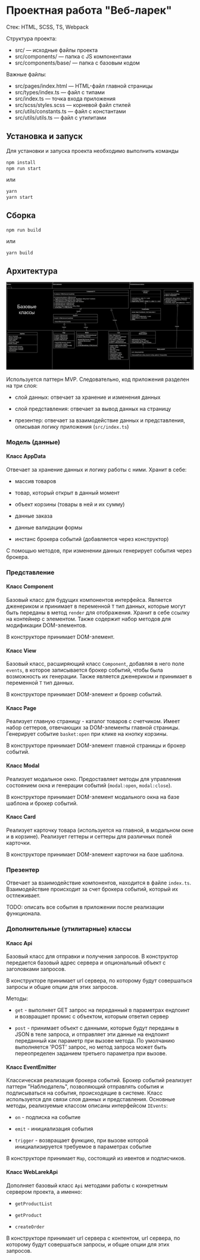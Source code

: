 # Проектная работа "Веб-ларек"

Стек: HTML, SCSS, TS, Webpack

Структура проекта:
- src/ — исходные файлы проекта
- src/components/ — папка с JS компонентами
- src/components/base/ — папка с базовым кодом

Важные файлы:
- src/pages/index.html — HTML-файл главной страницы
- src/types/index.ts — файл с типами
- src/index.ts — точка входа приложения
- src/scss/styles.scss — корневой файл стилей
- src/utils/constants.ts — файл с константами
- src/utils/utils.ts — файл с утилитами

## Установка и запуск
Для установки и запуска проекта необходимо выполнить команды

```
npm install
npm run start
```

или

```
yarn
yarn start
```
## Сборка

```
npm run build
```

или

```
yarn build
```

## Архитектура

![alt text](web-larek.drawio.png)

Используется паттерн MVP. Следовательно, код приложения разделен на три слоя:

- слой данных: отвечает за хранение и изменения данных

- слой представления: отвечает за вывод данных на страницу

- презентер: отвечает за взаимодействие данных и представления, описывая логику приложения (`src/index.ts`)

### Модель (данные)

#### Класс AppData

Отвечает за хранение данных и логику работы с ними. Хранит в себе:

- массив товаров

- товар, который открыт в данный момент

- объект корзины (товары в ней и их сумму)

- данные заказа

- данные валидации формы

- инстанс брокера событий (добавляется через конструктор)

С помощью методов, при изменении данных генерирует события через брокера.

### Представление

#### Класс Component

Базовый класс для будущих компонентов интерфейса. Является дженериком и принимает в переменной `T` тип данных, которые могут быть переданы в метод `render` для отображения. Хранит в себе ссылку на контейнер с элементом. Также содержит набор методов для модификации DOM-элементов.

В конструкторе принимает DOM-элемент.

#### Класс View

Базовый класс, расширяющий класс `Component`, добавляя в него поле `events`, в которое записывается брокер событий, чтобы была возможность их генерации. Также является дженериком и принимает в переменной `T` тип данных.

В конструкторе принимает DOM-элемент и брокер событий.

#### Класс Page

Реализует главную страницу - каталог товаров с счетчиком. Имеет набор сеттеров, отвечающих за DOM-элементы главной страницы. Генерирует событие `basket:open` при клике на кнопку корзины.

В конструкторе принимает DOM-элемент главной страницы и брокер событий.

#### Класс Modal

Реализует модальное окно. Предоставляет методы для управления состоянием окна и генерации событий (`modal:open`, `modal:close`).

В конструкторе принимает DOM-элемент модального окна на базе шаблона и брокер событий.

#### Класс Card

Реализует карточку товара (используется на главной, в модальном окне и в корзине). Реализует геттеры и сеттеры для различных полей карточки.

В конструкторе принимает DOM-элемент карточки на базе шаблона.

### Презентер

Отвечает за взаимодействие компонентов, находится в файле `index.ts`. Взаимодействие происходит за счет брокера событий, который их остлеживает.

TODO: описать все события в приложении после реализации функционала.

### Дополнительные (утилитарные) классы

#### Класс Api

Базовый класс для отправки и получения запросов. В конструктор передается базовый адрес сервера и опциональный объект с заголовками запросов.

В конструкторе принимает url сервера, по которому будут совершаться запросы и общие опции для этих запросов.

Методы:

- `get` - выполняет GET запрос на переданный в параметрах ендпоинт и возвращает промис с объектом, которым ответил сервер

- `post` - принимает объект с данными, которые будут переданы в JSON в теле запроса, и отправляет эти данные на ендпоинт переданный как параметр при вызове метода. По умолчанию выполняется 'POST' запрос, но метод запроса может быть переопределен заданием третьего параметра при вызове.

#### Класс EventEmitter

Классическая реализация брокера событий. Брокер событий реализует паттерн "Наблюдатель", позволяющий отправлять события и подписываться на события, происходящие в системе. Класс используется для связи слоя данных и представления.
Основные методы, реализуемые классом описаны интерфейсом `IEvents`:

- `on` - подписка на событие

- `emit` - инициализация события

- `trigger` - возвращает функцию, при вызове которой инициализируется требуемое в параметрах событие

В конструкторе принимает `Map`, состоящий из ивентов и подписчиков.

#### Класс WebLarekApi

Дополняет базовый класс `Api` методами работы с конкретным сервером проекта, а именно:

- `getProductList`

- `getProduct`

- `createOrder`

В конструкторе принимает url сервера с контентом, url сервера, по которому будут совершаться запросы, и общие опции для этих запросов.
